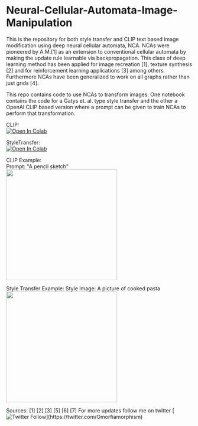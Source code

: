 # Neural-Cellular-Automata-Image-Manipulation

This is the repository for both style transfer and CLIP text based image modification using deep neural cellular automata, NCA. NCAs were pioneered by A.M.[1] as an extension to conventional cellular automata by making the update rule learnable via backpropagation. This class of deep learning method has been applied for image recreation [1], texture synthesis [2] and for reinforcement learning applications [3] among others. Furthermore NCAs have been generalized to work on all graphs rather than just grids [4].

This repo contains code to use NCAs to transform images. One notebook contains the code for a Gatys et. al. type style transfer and the other a OpenAI CLIP based version where a prompt can be given to train NCAs to perform that transformation. 

CLIP:\
[![Open In Colab](https://colab.research.google.com/assets/colab-badge.svg)](https://colab.research.google.com/drive/1ieXiaoXfrcTt6f2vIGx3Fw1Oz3hyZm-Y?usp=sharing)

StyleTransfer:\
[![Open In Colab](https://colab.research.google.com/assets/colab-badge.svg)](https://colab.research.google.com/drive/1c7S7R52KjgNM3XrmADIRNKEFpEmgQONX?usp=sharing)

CLIP Example:\
Prompt: "A pencil sketch"\
<img src="./media/CLIP_sketch.gif" height="300">

Style Transfer Example:
Style Image: A picture of cooked pasta\
<img src="./media/vgg_pasta.gif" height="300">

Sources:
[1]
[2]
[3]
[5]
[6]
[7]
For more updates follow me on twitter [![Twitter Follow](https://img.shields.io/twitter/follow/AntonObukhov1?style=social&label=Subscribe!)](https://twitter.com/Omorfiamorphism)
